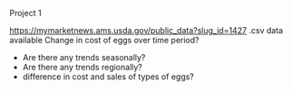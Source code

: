 
Project 1

https://mymarketnews.ams.usda.gov/public_data?slug_id=1427
.csv data available
Change in cost of eggs over time period?
 - Are there any trends seasonally?
 - Are there any trends regionally?
 - difference in cost and sales of types of eggs?

